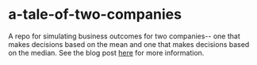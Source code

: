 # a-tale-of-two-companies
A repo for simulating business outcomes for two companies-- one that makes decisions based on the mean and one that makes decisions based on the median. See the blog post [here](https://towardsdatascience.com/mean-or-median-choose-based-on-the-decision-not-the-distribution-f951215c1376) for more information.
